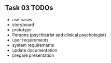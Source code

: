 Task 03 TODOs
-------------

- use cases
- storyboard
- prototype
- Persona (psychiatrist and clinical psychologist)
- user requirements
- system requirements
- update documentation
- prepare presentation


